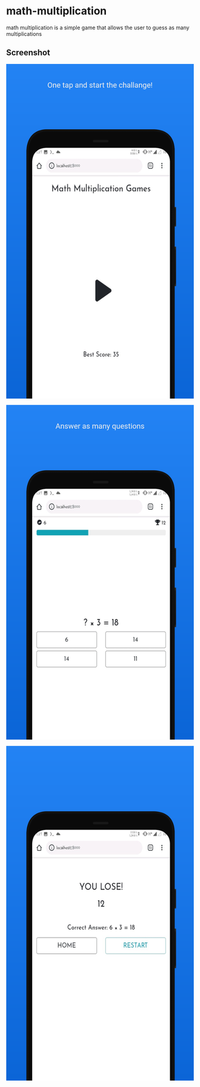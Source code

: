 # math-multiplication

math multiplication is a simple game that allows the user to guess as many multiplications

## Screenshot
![home-page](src/img/screenshot/mockup-home-page.png)

![play-page](src/img/screenshot/mockup-play-page.png)

![lose-page](src/img/screenshot/mockup-lose-page.png)
